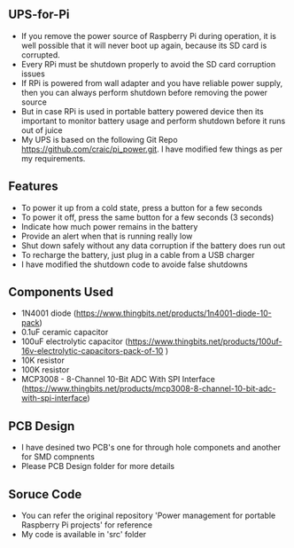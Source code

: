 ## UPS-for-Pi
- If you remove the power source of Raspberry Pi during operation, it is well possible that it will never boot up again, because its SD card is corrupted.
- Every  RPi must be shutdown properly to avoid the SD card corruption issues
- If RPi is powered from wall adapter and you have reliable power supply, then you can always perform shutdown before removing the power source
- But in case RPi is used in portable battery powered device then its important to monitor battery usage and perform shutdown before it runs out of juice
- My UPS is based on the following Git Repo https://github.com/craic/pi_power.git. I have modified few things as per my requirements.

## Features
- To power it up from a cold state, press a button for a few seconds
- To power it off, press the same button for a few seconds (3 seconds)
- Indicate how much power remains in the battery
- Provide an alert when that is running really low
- Shut down safely without any data corruption if the battery does run out
- To recharge the battery, just plug in a cable from a USB charger
- I have modified the shutdown code to avoide false shutdowns

## Components Used
- 1N4001 diode (https://www.thingbits.net/products/1n4001-diode-10-pack)
- 0.1uF ceramic capacitor
- 100uF electrolytic capacitor (https://www.thingbits.net/products/100uf-16v-electrolytic-capacitors-pack-of-10 )
- 10K resistor
- 100K resistor
- MCP3008 - 8-Channel 10-Bit ADC With SPI Interface (https://www.thingbits.net/products/mcp3008-8-channel-10-bit-adc-with-spi-interface)

## PCB Design
- I have desined two PCB's one for through hole componets and another for SMD compnents
- Please PCB Design folder for more details

## Soruce Code
- You can refer the original repository 'Power management for portable Raspberry Pi projects' for reference
- My code is available in 'src' folder
